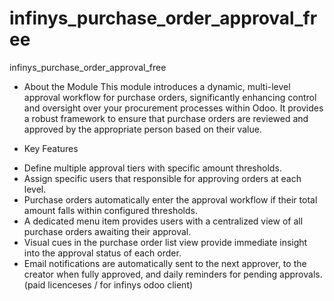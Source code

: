 # infinys_purchase_order_approval_free
infinys_purchase_order_approval_free

* About the Module
This module introduces a dynamic, multi-level approval workflow for purchase orders, significantly enhancing control and oversight over your procurement processes within Odoo. It provides a robust framework to ensure that purchase orders are reviewed and approved by the appropriate person based on their value.

* Key Features
- Define multiple approval tiers with specific amount thresholds.
- Assign specific users that responsible for approving orders at each level.
- Purchase orders automatically enter the approval workflow if their total amount falls within configured thresholds.
- A dedicated menu item provides users with a centralized view of all purchase orders awaiting their approval.
- Visual cues in the purchase order list view provide immediate insight into the approval status of each order.
- Email notifications are automatically sent to the next approver, to the creator when fully approved, and daily reminders for pending approvals. (paid licenceses / for infinys odoo client)